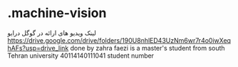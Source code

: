 # .machine-vision
لینک ویدیو های ارائه در گوگل درایو
https://drive.google.com/drive/folders/190U8nhlED43UzNm6wr7r4o0iwXeqhAFs?usp=drive_link
done by zahra faezi is a master's student from south Tehran university
40114140111041 student number
